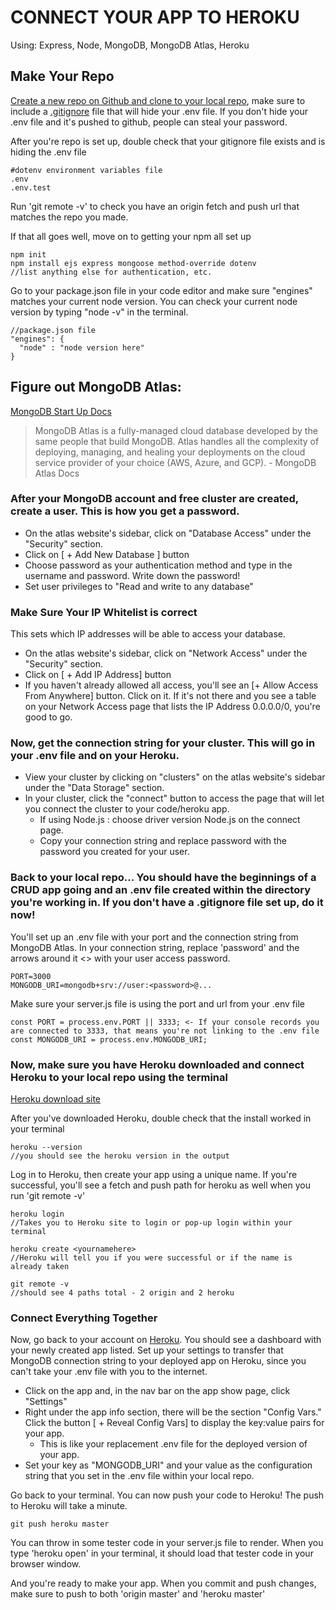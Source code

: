 # CONNECT YOUR APP TO HEROKU 
Using: Express, Node, MongoDB, MongoDB Atlas, Heroku

## Make Your Repo
[Create a new repo on Github and clone to your local repo](https://git-scm.com/book/en/v2/Git-Basics-Getting-a-Git-Repository), make sure to include a [.gitignore](https://git-scm.com/docs/gitignore) file that will hide your .env file. If you don't hide your .env file and it's pushed to github, people can steal your password. 

After you're repo is set up, double check that your gitignore file exists and is hiding the .env file
```
#dotenv environment variables file
.env
.env.test
```
Run 'git remote -v' to check you have an origin fetch and push url that matches the repo you made.

If that all goes well, move on to getting your npm all set up
```
npm init
npm install ejs express mongoose method-override dotenv 
//list anything else for authentication, etc.
```
Go to your package.json file in your code editor and make sure "engines" matches your current node version. You can check your current node version by typing "node -v" in the terminal.
```
//package.json file
"engines": {
  "node" : "node version here" 
}
```

## Figure out MongoDB Atlas: 

[MongoDB Start Up Docs](https://docs.atlas.mongodb.com/getting-started/)

> MongoDB Atlas is a fully-managed cloud database developed by the same people that build MongoDB. Atlas handles all the complexity of deploying, managing, and healing your deployments on the cloud service provider of your choice (AWS, Azure, and GCP). - MongoDB Atlas Docs


### After your MongoDB account and free cluster are created, create a user. This is how you get a password. 
* On the atlas website's sidebar, click on "Database Access" under the "Security" section. 
* Click on [ + Add New Database ] button
* Choose password as your authentication method and type in the username and password. Write down the password!
* Set user privileges to "Read and write to any database"

### Make Sure Your IP Whitelist is correct
This sets which IP addresses will be able to access your database. 
* On the atlas website's sidebar, click on "Network Access" under the "Security" section. 
* Click on [ + Add IP Address] button
* If you haven't already allowed all access, you'll see an [+ Allow Access From Anywhere] button. Click on it. If it's not there and you see a table on your Network Access page that lists the IP Address 0.0.0.0/0, you're good to go. 

### Now, get the connection string for your cluster. This will go in your .env file and on your Heroku. 
* View your cluster by clicking on "clusters" on the atlas website's sidebar under the "Data Storage" section. 
* In your cluster, click the "connect" button to access the page that will let you connect the cluster to your code/heroku app.
  * If using Node.js : choose driver version Node.js on the connect page. 
  * Copy your connection string and replace password with the password you created for your user. 

### Back to your local repo... You should have the beginnings of a CRUD app going and an .env file created within the directory you're working in. If you don't have a .gitignore file set up, do it now!
You'll set up an .env file with your port and the connection string from MongoDB Atlas. In your connection string, replace 'password' and the arrows around it <> with your user access password.

```
PORT=3000
MONGODB_URI=mongodb+srv://user:<password>@...
```

Make sure your server.js file is using the port and url from your .env file

```
const PORT = process.env.PORT || 3333; <- If your console records you are connected to 3333, that means you're not linking to the .env file
const MONGODB_URI = process.env.MONGODB_URI;
```

### Now, make sure you have Heroku downloaded and connect Heroku to your local repo using the terminal

[Heroku download site](https://devcenter.heroku.com/articles/heroku-cli#download-and-install) 

After you've downloaded Heroku, double check that the install worked in your terminal
```
heroku --version
//you should see the heroku version in the output
```
Log in to Heroku, then create your app using a unique name. If you're successful, you'll see a fetch and push path for heroku as well when you run 'git remote -v'

```
heroku login
//Takes you to Heroku site to login or pop-up login within your terminal

heroku create <yournamehere>
//Heroku will tell you if you were successful or if the name is already taken

git remote -v
//should see 4 paths total - 2 origin and 2 heroku
```

### Connect Everything Together
Now, go back to your account on [Heroku](https://dashboard.heroku.com/apps). You should see a dashboard with your newly created app listed. Set up your settings to transfer that MongoDB connection string to your deployed app on Heroku, since you can't take your .env file with you to the internet.
* Click on the app and, in the nav bar on the app show page, click "Settings" 
* Right under the app info section, there will be the section "Config Vars." Click the button [ + Reveal Config Vars] to display the key:value pairs for your app.
  * This is like your replacement .env file for the deployed version of your app. 
* Set your key as "MONGODB_URI" and your value as the configuration string that you set in the .env file within your local repo.

Go back to your terminal. You can now push your code to Heroku! The push to Heroku will take a minute.

```
git push heroku master
```
You can throw in some tester code in your server.js file to render. When you type 'heroku open' in your terminal, it should load that tester code in your browser window. 

And you're ready to make your app. When you commit and push changes, make sure to push to both 'origin master' and 'heroku master'